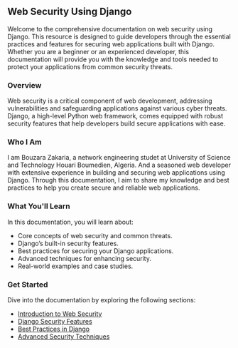 ## Web Security Using Django

Welcome to the comprehensive documentation on web security using Django. This resource is designed to guide developers through the essential practices and features for securing web applications built with Django. Whether you are a beginner or an experienced developer, this documentation will provide you with the knowledge and tools needed to protect your applications from common security threats.

### Overview

Web security is a critical component of web development, addressing vulnerabilities and safeguarding applications against various cyber threats. Django, a high-level Python web framework, comes equipped with robust security features that help developers build secure applications with ease.

### Who I Am

I am Bouzara Zakaria, a network engineering studet at University of Science and Technology Houari Boumedien, Algeria. And a seasoned web developer with extensive experience in building and securing web applications using Django. Through this documentation, I aim to share my knowledge and best practices to help you create secure and reliable web applications.

### What You'll Learn

In this documentation, you will learn about:

- Core concepts of web security and common threats.
- Django’s built-in security features.
- Best practices for securing your Django applications.
- Advanced techniques for enhancing security.
- Real-world examples and case studies.

### Get Started

Dive into the documentation by exploring the following sections:

- [Introduction to Web Security](#)
- [Django Security Features](#)
- [Best Practices in Django](#)
- [Advanced Security Techniques](#)

